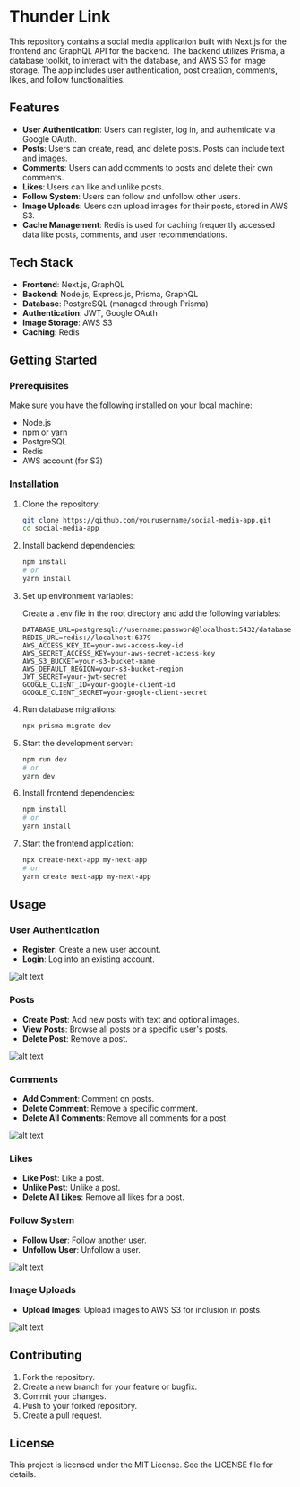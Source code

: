 
# Thunder Link

This repository contains a social media application built with Next.js for the frontend and GraphQL API for the backend. The backend utilizes Prisma, a database toolkit, to interact with the database, and AWS S3 for image storage. The app includes user authentication, post creation, comments, likes, and follow functionalities.

## Features

- **User Authentication**: Users can register, log in, and authenticate via Google OAuth.
- **Posts**: Users can create, read, and delete posts. Posts can include text and images.
- **Comments**: Users can add comments to posts and delete their own comments.
- **Likes**: Users can like and unlike posts.
- **Follow System**: Users can follow and unfollow other users.
- **Image Uploads**: Users can upload images for their posts, stored in AWS S3.
- **Cache Management**: Redis is used for caching frequently accessed data like posts, comments, and user recommendations.

## Tech Stack

- **Frontend**: Next.js, GraphQL
- **Backend**: Node.js, Express.js, Prisma, GraphQL
- **Database**: PostgreSQL (managed through Prisma)
- **Authentication**: JWT, Google OAuth
- **Image Storage**: AWS S3
- **Caching**: Redis

## Getting Started

### Prerequisites

Make sure you have the following installed on your local machine:

- Node.js
- npm or yarn
- PostgreSQL
- Redis
- AWS account (for S3)

### Installation

1. Clone the repository:

    ```sh
    git clone https://github.com/yourusername/social-media-app.git
    cd social-media-app
    ```

2. Install backend dependencies:

    ```sh
    npm install
    # or
    yarn install
    ```

3. Set up environment variables:

    Create a `.env` file in the root directory and add the following variables:

    ```env
    DATABASE_URL=postgresql://username:password@localhost:5432/database
    REDIS_URL=redis://localhost:6379
    AWS_ACCESS_KEY_ID=your-aws-access-key-id
    AWS_SECRET_ACCESS_KEY=your-aws-secret-access-key
    AWS_S3_BUCKET=your-s3-bucket-name
    AWS_DEFAULT_REGION=your-s3-bucket-region
    JWT_SECRET=your-jwt-secret
    GOOGLE_CLIENT_ID=your-google-client-id
    GOOGLE_CLIENT_SECRET=your-google-client-secret
    ```

4. Run database migrations:

    ```sh
    npx prisma migrate dev
    ```

5. Start the development server:

    ```sh
    npm run dev
    # or
    yarn dev
    ```

6. Install frontend dependencies:

   ```sh
   npm install
   # or
   yarn install
   ```

7. Start the frontend application:

   ```sh
   npx create-next-app my-next-app
   # or
   yarn create next-app my-next-app
   ```


## Usage

### User Authentication

- **Register**: Create a new user account.
- **Login**: Log into an existing account.

![alt text](https://github.com/Vineet829/thunder-link/blob/main/images/thunder2.png)

### Posts

- **Create Post**: Add new posts with text and optional images.
- **View Posts**: Browse all posts or a specific user's posts.
- **Delete Post**: Remove a post.

![alt text](https://github.com/Vineet829/thunder-link/blob/main/images/thunder1.png)

### Comments

- **Add Comment**: Comment on posts.
- **Delete Comment**: Remove a specific comment.
- **Delete All Comments**: Remove all comments for a post.

![alt text](https://github.com/Vineet829/thunder-link/blob/main/images/thunder4.png)

### Likes

- **Like Post**: Like a post.
- **Unlike Post**: Unlike a post.
- **Delete All Likes**: Remove all likes for a post.

### Follow System

- **Follow User**: Follow another user.
- **Unfollow User**: Unfollow a user.

![alt text](https://github.com/Vineet829/thunder-link/blob/main/images/thunder6.png)

### Image Uploads

- **Upload Images**: Upload images to AWS S3 for inclusion in posts.

 ![alt text](https://github.com/Vineet829/thunder-link/blob/main/images/thunder3.png)

## Contributing

1. Fork the repository.
2. Create a new branch for your feature or bugfix.
3. Commit your changes.
4. Push to your forked repository.
5. Create a pull request.

## License

This project is licensed under the MIT License. See the LICENSE file for details.
